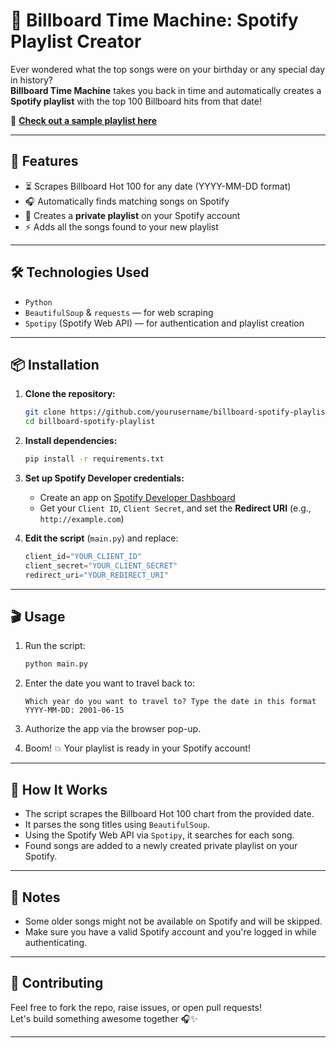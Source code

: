 # 🎵 Billboard Time Machine: Spotify Playlist Creator

Ever wondered what the top songs were on your birthday or any special day in history?  
**Billboard Time Machine** takes you back in time and automatically creates a **Spotify playlist** with the top 100 Billboard hits from that date!

🔗 **[Check out a sample playlist here](https://open.spotify.com/playlist/3mI5O7vgDv55rhopeRxwLV)**

---

## 🚀 Features

- ⏳ Scrapes Billboard Hot 100 for any date (YYYY-MM-DD format)
- 🎧 Automatically finds matching songs on Spotify
- 📝 Creates a **private playlist** on your Spotify account
- ⚡ Adds all the songs found to your new playlist

---

## 🛠️ Technologies Used

- `Python`
- `BeautifulSoup` & `requests` — for web scraping
- `Spotipy` (Spotify Web API) — for authentication and playlist creation

---

## 📦 Installation

1. **Clone the repository:**
   ```bash
   git clone https://github.com/yourusername/billboard-spotify-playlist.git
   cd billboard-spotify-playlist
   ```

2. **Install dependencies:**
   ```bash
   pip install -r requirements.txt
   ```

3. **Set up Spotify Developer credentials:**
   - Create an app on [Spotify Developer Dashboard](https://developer.spotify.com/dashboard/)
   - Get your `Client ID`, `Client Secret`, and set the **Redirect URI** (e.g., `http://example.com`)

4. **Edit the script** (`main.py`) and replace:
   ```python
   client_id="YOUR_CLIENT_ID"
   client_secret="YOUR_CLIENT_SECRET"
   redirect_uri="YOUR_REDIRECT_URI"
   ```

---

## 🎬 Usage

1. Run the script:
   ```bash
   python main.py
   ```

2. Enter the date you want to travel back to:
   ```
   Which year do you want to travel to? Type the date in this format YYYY-MM-DD: 2001-06-15
   ```

3. Authorize the app via the browser pop-up.

4. Boom! 💥 Your playlist is ready in your Spotify account!

---

## 🧠 How It Works

- The script scrapes the Billboard Hot 100 chart from the provided date.
- It parses the song titles using `BeautifulSoup`.
- Using the Spotify Web API via `Spotipy`, it searches for each song.
- Found songs are added to a newly created private playlist on your Spotify.

---

## 📌 Notes

- Some older songs might not be available on Spotify and will be skipped.
- Make sure you have a valid Spotify account and you're logged in while authenticating.

---

## 🤝 Contributing

Feel free to fork the repo, raise issues, or open pull requests!  
Let's build something awesome together 🎧✨

---

